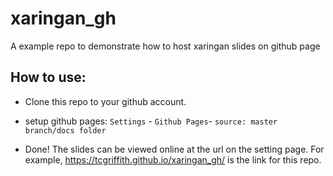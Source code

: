 # xaringan_gh

A example repo to demonstrate how to host xaringan slides on github page


## How to use:

- Clone this repo to your github account.

- setup github pages: `Settings` - `Github Pages`- `source: master branch/docs folder`

- Done! The slides can be viewed online at the url on the setting page. For example, https://tcgriffith.github.io/xaringan_gh/ is the link for this repo.

